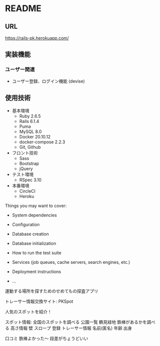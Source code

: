 # README



## URL
https://rails-pk.herokuapp.com/

## 実装機能

### ユーザー関連
* ユーザー登録、ログイン機能 (devise)


## 使用技術
* 基本環境
  * Ruby 2.6.5
  * Rails 6.1.4
  * Puma
  * MySQL 8.0
  * Docker 20.10.12
  * docker-compose 2.2.3
  * Git, Github
* フロント技術
  * Sass
  * Bootstrap
  * jQuery
* テスト環境
  * RSpec 3.10
* 本番環境
  * CircleCI
  * Heroku

Things you may want to cover:

* System dependencies

* Configuration

* Database creation

* Database initialization

* How to run the test suite

* Services (job queues, cache servers, search engines, etc.)

* Deployment instructions

* ...

運動する場所を探すためのせめてもの探査アプリ

トレーサー情報交換サイト: PKSpot

人気のスポットを紹介！

スポット情報: 全国のスポットを調べる
公園一覧
  鶴見緑地
鉄棒があるかを調べる
  高さ情報
壁
スロープ
登録
  トレーサー情報
  名前(匿名)
  年齢
  出身

口コミ
鉄棒よかった〜
段差がちょうどいい



